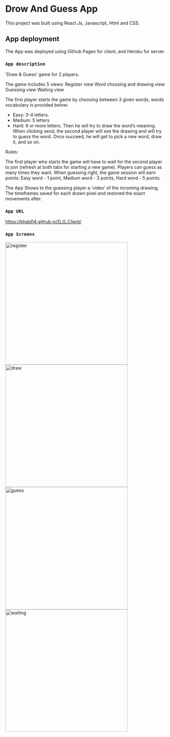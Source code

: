 # Drow And Guess App

This project was built using React Js, Javascript, Html and CSS.

## App deployment

The App was deployed using Github Pages for client, and Heroku for server.

### `App description`

‘Draw & Guess’ game for 2 players.

The game includes 5 views:
Register view
Word choosing and drawing view
Guessing view
Waiting view

The first player starts the game by choosing between 3 given words, words vocabulary is provided below:
- Easy: 3-4 letters.
- Medium: 5 letters
- Hard: 6 or more letters.
Then he will try to draw the word’s meaning.
When clicking send, the second player will see the drawing and will try to guess the word. Once succeed, he will get to pick a new word, draw it, and so on.


Rules:

The first player who starts the game will have to wait for the second player to join (refresh at both tabs for starting a new game).
Players can guess as many times they want.
When guessing right, the game session will earn points:
Easy word - 1 point, Medium word - 3 points, Hard word - 5 points.


The App Shows to the guessing player a ‘video’ of the incoming drawing, The timeframes saved for each drawn pixel and restored the exact movements after.

### `App URL`

https://khald14.github.io/D_G_Client/


### `App Screens`
<img width="384" alt="register" src="https://user-images.githubusercontent.com/63257625/178314292-4927919e-1fa3-4fc9-8b83-27b08a6c1a24.png">

<img width="384" alt="draw" src="https://user-images.githubusercontent.com/63257625/178315158-629ebbfd-e67b-4839-a9d2-0233e709bd79.png">

<img width="384" alt="guess" src="https://user-images.githubusercontent.com/63257625/178314948-ee4d0ac0-cfdb-47d1-9d2e-cb6b8378c2fa.jpeg">

<img width="384" alt="waiting" src="https://user-images.githubusercontent.com/63257625/178315262-908faff3-77cd-4e0e-80e6-3752c88f5e0c.png">




